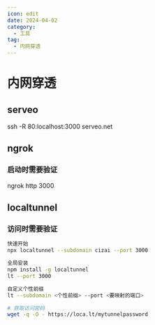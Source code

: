 ```yaml
---
icon: edit
date: 2024-04-02
category:
  - 工具
tag:
  - 内网穿透
---
```

# 内网穿透

## serveo

ssh -R 80:localhost:3000 serveo.net

## ngrok

### 启动时需要验证

ngrok http 3000

## localtunnel

### 访问时需要验证


```bash
快速开始
npx localtunnel --subdomain cizai --port 3000

全局安装
npm install -g localtunnel
lt --port 3000

自定义个性前缀
lt --subdomain <个性前缀> --port <要映射的端口>

# 获取访问密码
wget -q -O - https://loca.lt/mytunnelpassword

```
